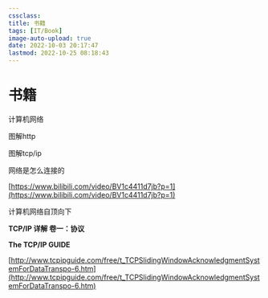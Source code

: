 ```yaml
---
cssclass:
title: 书籍
tags: [IT/Book]
image-auto-upload: true
date: 2022-10-03 20:17:47
lastmod: 2022-10-25 08:18:43
---
```

# 书籍

计算机网络

图解http

图解tcp/ip

网络是怎么连接的

[https://www.bilibili.com/video/BV1c4411d7jb?p=1](https://www.bilibili.com/video/BV1c4411d7jb?p=1)

计算机网络自顶向下

**TCP/IP 详解 卷一：协议**

**The TCP/IP GUIDE**

[http://www.tcpipguide.com/free/t_TCPSlidingWindowAcknowledgmentSystemForDataTranspo-6.htm](http://www.tcpipguide.com/free/t_TCPSlidingWindowAcknowledgmentSystemForDataTranspo-6.htm)